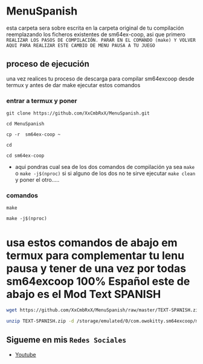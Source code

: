 # MenuSpanish
esta carpeta sera sobre escrita en la carpeta original de tu compilación reemplazando los ficheros 
existentes de sm64ex-coop, asi que primero ` REALIZAR LOS PASOS DE COMPILACIÓN. PARAR EN EL COMANDO (make) Y VOLVER AQUI PARA REALIZAR ESTE CAMBIO DE MENU PAUSA A TU JUEGO `

## proceso de ejecución
una vez realices tu proceso de descarga para compilar sm64excoop desde termux y antes de dar make ejecutar estos comandos
### entrar a termux y poner
```
git clone https://github.com/XxCmbRxX/MenuSpanish.git
```
```
cd MenuSpanish
```
```
cp -r  sm64ex-coop ~
```
```
cd
```
```
cd sm64ex-coop
```
* aqui pondras cual sea de los dos comandos de compilación ya sea ` make ` o ` make -j$(nproc) ` si si alguno de los dos no te sirve ejecutar ` make clean ` y poner el otro.....

### comandos 

```
make
```

```
make -j$(nproc)
```
# usa estos comandos de abajo em termux para complementar tu lenu pausa y tener de una vez por todas sm64excoop 100% Español este de abajo es el Mod Text SPANISH 

```bash
wget https://github.com/XxCmbRxX/MenuSpanish/raw/master/TEXT-SPANISH.zip
```
```bash
unzip TEXT-SPANISH.zip -d /storage/emulated/0/com.owokitty.sm64excoop/mods/
```
## Sigueme en mis `Redes Sociales`



* [Youtube](https://youtube.com/@XxCmbRxX)

